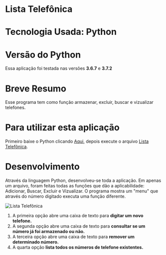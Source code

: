 # Lista Telefônica

# Tecnologia Usada: Python

# Versão do Python
Essa aplicação foi testada nas versões **3.6.7** e **3.7.2**

# Breve Resumo
Esse programa tem como função armazenar, excluir, buscar e vizualizar telefones.

# Para utilizar esta aplicação
Primeiro baixe o Python clicando [Aqui](https://www.python.org/downloads/), depois execute o arquivo [Lista Telefônica](https://github.com/natanrochat/EstruturadeDados/blob/master/Desafio%2002%20(Lista%20telef%C3%B4nica)/listaTelefonica.py).

# Desenvolvimento
Através da linguagem Python, desenvolveu-se toda a aplicação. Em apenas um arquivo, foram feitas todas as funções que dão a aplicabilidade: Adicionar, Buscar, Excluir e Vizualizar. O programa mostra um "menu" que através do número digitado executa uma função diferente.

![Lista Telefônica](https://github.com/natanrochat/EstruturadeDados/blob/master/Desafio%2002%20(Lista%20telef%C3%B4nica)/screenshot/menu.png)

1. A primeira opção abre uma caixa de texto para **digitar um novo telefone.**
2. A segunda opção abre uma caixa de texto para **consultar se um número já foi armazenado ou não.**
3. A terceira opção abre uma caixa de texto para **remover um determinado número.**
4. A quarta opção **lista todos os números de telefone existentes.**
